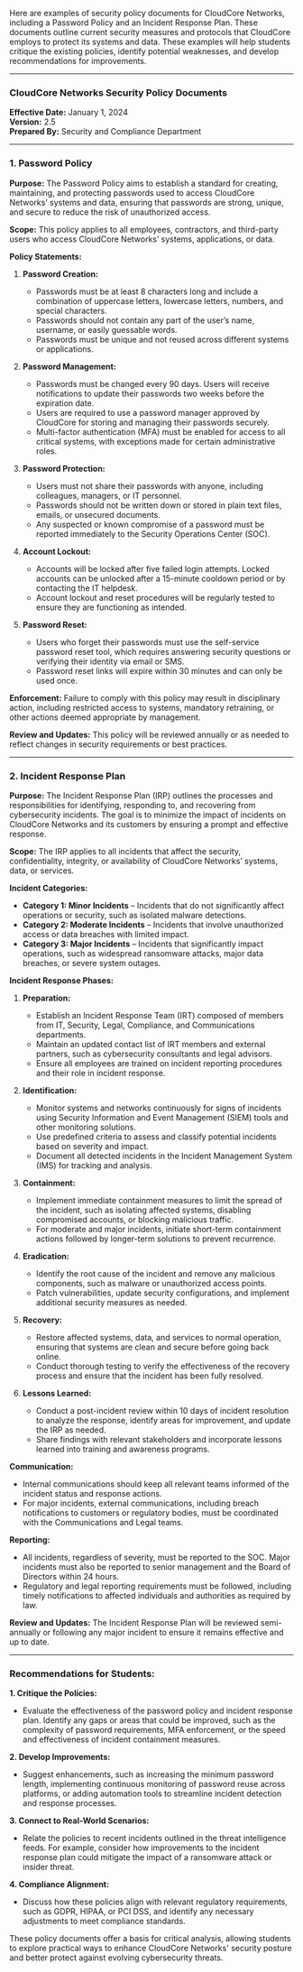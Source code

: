 Here are examples of security policy documents for CloudCore Networks, including a Password Policy and an Incident Response Plan. These documents outline current security measures and protocols that CloudCore employs to protect its systems and data. These examples will help students critique the existing policies, identify potential weaknesses, and develop recommendations for improvements.

---

### **CloudCore Networks Security Policy Documents**

**Effective Date:** January 1, 2024  
**Version:** 2.5  
**Prepared By:** Security and Compliance Department

---

### **1. Password Policy**

**Purpose:**
The Password Policy aims to establish a standard for creating, maintaining, and protecting passwords used to access CloudCore Networks’ systems and data, ensuring that passwords are strong, unique, and secure to reduce the risk of unauthorized access.

**Scope:**
This policy applies to all employees, contractors, and third-party users who access CloudCore Networks’ systems, applications, or data.

**Policy Statements:**
1. **Password Creation:**
   - Passwords must be at least 8 characters long and include a combination of uppercase letters, lowercase letters, numbers, and special characters.
   - Passwords should not contain any part of the user’s name, username, or easily guessable words.
   - Passwords must be unique and not reused across different systems or applications.

2. **Password Management:**
   - Passwords must be changed every 90 days. Users will receive notifications to update their passwords two weeks before the expiration date.
   - Users are required to use a password manager approved by CloudCore for storing and managing their passwords securely.
   - Multi-factor authentication (MFA) must be enabled for access to all critical systems, with exceptions made for certain administrative roles.

3. **Password Protection:**
   - Users must not share their passwords with anyone, including colleagues, managers, or IT personnel.
   - Passwords should not be written down or stored in plain text files, emails, or unsecured documents.
   - Any suspected or known compromise of a password must be reported immediately to the Security Operations Center (SOC).

4. **Account Lockout:**
   - Accounts will be locked after five failed login attempts. Locked accounts can be unlocked after a 15-minute cooldown period or by contacting the IT helpdesk.
   - Account lockout and reset procedures will be regularly tested to ensure they are functioning as intended.

5. **Password Reset:**
   - Users who forget their passwords must use the self-service password reset tool, which requires answering security questions or verifying their identity via email or SMS.
   - Password reset links will expire within 30 minutes and can only be used once.

**Enforcement:**
Failure to comply with this policy may result in disciplinary action, including restricted access to systems, mandatory retraining, or other actions deemed appropriate by management.

**Review and Updates:**
This policy will be reviewed annually or as needed to reflect changes in security requirements or best practices.

---

### **2. Incident Response Plan**

**Purpose:**
The Incident Response Plan (IRP) outlines the processes and responsibilities for identifying, responding to, and recovering from cybersecurity incidents. The goal is to minimize the impact of incidents on CloudCore Networks and its customers by ensuring a prompt and effective response.

**Scope:**
The IRP applies to all incidents that affect the security, confidentiality, integrity, or availability of CloudCore Networks’ systems, data, or services.

**Incident Categories:**
- **Category 1: Minor Incidents** – Incidents that do not significantly affect operations or security, such as isolated malware detections.
- **Category 2: Moderate Incidents** – Incidents that involve unauthorized access or data breaches with limited impact.
- **Category 3: Major Incidents** – Incidents that significantly impact operations, such as widespread ransomware attacks, major data breaches, or severe system outages.

**Incident Response Phases:**

1. **Preparation:**
   - Establish an Incident Response Team (IRT) composed of members from IT, Security, Legal, Compliance, and Communications departments.
   - Maintain an updated contact list of IRT members and external partners, such as cybersecurity consultants and legal advisors.
   - Ensure all employees are trained on incident reporting procedures and their role in incident response.

2. **Identification:**
   - Monitor systems and networks continuously for signs of incidents using Security Information and Event Management (SIEM) tools and other monitoring solutions.
   - Use predefined criteria to assess and classify potential incidents based on severity and impact.
   - Document all detected incidents in the Incident Management System (IMS) for tracking and analysis.

3. **Containment:**
   - Implement immediate containment measures to limit the spread of the incident, such as isolating affected systems, disabling compromised accounts, or blocking malicious traffic.
   - For moderate and major incidents, initiate short-term containment actions followed by longer-term solutions to prevent recurrence.

4. **Eradication:**
   - Identify the root cause of the incident and remove any malicious components, such as malware or unauthorized access points.
   - Patch vulnerabilities, update security configurations, and implement additional security measures as needed.

5. **Recovery:**
   - Restore affected systems, data, and services to normal operation, ensuring that systems are clean and secure before going back online.
   - Conduct thorough testing to verify the effectiveness of the recovery process and ensure that the incident has been fully resolved.

6. **Lessons Learned:**
   - Conduct a post-incident review within 10 days of incident resolution to analyze the response, identify areas for improvement, and update the IRP as needed.
   - Share findings with relevant stakeholders and incorporate lessons learned into training and awareness programs.

**Communication:**
- Internal communications should keep all relevant teams informed of the incident status and response actions.
- For major incidents, external communications, including breach notifications to customers or regulatory bodies, must be coordinated with the Communications and Legal teams.

**Reporting:**
- All incidents, regardless of severity, must be reported to the SOC. Major incidents must also be reported to senior management and the Board of Directors within 24 hours.
- Regulatory and legal reporting requirements must be followed, including timely notifications to affected individuals and authorities as required by law.

**Review and Updates:**
The Incident Response Plan will be reviewed semi-annually or following any major incident to ensure it remains effective and up to date.

---

### **Recommendations for Students:**
**1. Critique the Policies:**
- Evaluate the effectiveness of the password policy and incident response plan. Identify any gaps or areas that could be improved, such as the complexity of password requirements, MFA enforcement, or the speed and effectiveness of incident containment measures.
  
**2. Develop Improvements:**
- Suggest enhancements, such as increasing the minimum password length, implementing continuous monitoring of password reuse across platforms, or adding automation tools to streamline incident detection and response processes.

**3. Connect to Real-World Scenarios:**
- Relate the policies to recent incidents outlined in the threat intelligence feeds. For example, consider how improvements to the incident response plan could mitigate the impact of a ransomware attack or insider threat.

**4. Compliance Alignment:**
- Discuss how these policies align with relevant regulatory requirements, such as GDPR, HIPAA, or PCI DSS, and identify any necessary adjustments to meet compliance standards.

These policy documents offer a basis for critical analysis, allowing students to explore practical ways to enhance CloudCore Networks' security posture and better protect against evolving cybersecurity threats.